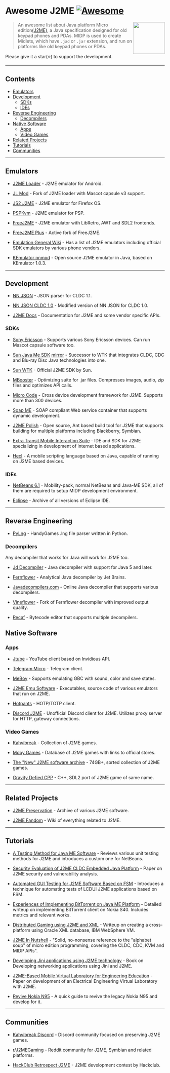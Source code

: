 # Awesome J2ME [![Awesome](https://awesome.re/badge.svg)](https://awesome.re)

[<img src="j2me-logo.jpg" align="right" width="100">](https://www.oracle.com/java/technologies/javameoverview.html)

> An awesome list about Java platform Micro edition[(J2ME)](https://en.wikipedia.org/wiki/Java_Platform,_Micro_Edition), a Java specification designed for old keypad phones and PDAs. MIDP is used to create Midlets, which have `.jad` or `.jar` extension, and run on platforms like old keypad phones or PDAs.

Please give it a star(⭐) to support the development.

---

## Contents

- [Emulators](#emulators)
- [Development](#development)
    - [SDKs](#sdks)
    - [IDEs](#ides)
- [Reverse Engineering](#reverse-engineering)
    - [Decompilers](#decompilers)
- [Native Software](#native-software)
    - [Apps](#apps)
    - [Video Games](#video-games)
- [Related Projects](#related-projects)
- [Tutorials](#tutorials)
- [Communities](#communities)

---

## Emulators

- [J2ME Loader](https://github.com/nikita36078/J2ME-Loader) - J2ME emulator for Android.

- [JL Mod](https://github.com/woesss/JL-Mod) - Fork of J2ME loader with Mascot capsule v3 support.

- [JS2 J2ME](https://github.com/szatkus/js2me) - J2ME emulator for Firefox OS.

- [PSPKvm](https://sourceforge.net/projects/pspkvm/) - J2ME emulator for PSP.

- [FreeJ2ME](https://github.com/hex007/freej2me) - J2ME emulator with LibRetro, AWT and SDL2 frontends.

- [FreeJ2ME Plus](https://github.com/TASEmulators/freej2me-plus) - Active fork of FreeJ2ME.

- [Emulation General Wiki](https://emulation.gametechwiki.com/index.php/Cellphone_emulators#Java_2_Micro_Edition_.28J2ME.29) - Has a list of J2ME emulators including official SDK emulators by various phone vendors.

- [KEmulator nnmod](https://github.com/shinovon/KEmulator) - Open source J2ME emulator in Java, based on KEmulator 1.0.3.

---

## Development

- [NN JSON](https://github.com/shinovon/NNJSON) - JSON parser for CLDC 1.1.

- [NN JSON CLDC 1.0](https://github.com/gtrxAC/discord-j2me/tree/main/src/cc/nnproject/json) - Modified version of NN JSON for CLDC 1.0.

- [J2ME Docs](https://nikita36078.github.io/J2ME_Docs) - Documentation for J2ME and some vendor specific APIs.

### SDKs

- [Sony Ericsson](https://archive.org/details/semc_java_me_cldc_sdk.2-5-0-6) - Supports various Sony Ericsson devices. Can run Mascot capsule software too.
  
- [Sun Java Me SDK](https://www.oracle.com/java/technologies/javame-sdk/java-me-sdk-v30.html)  [mirror](https://archive.org/details/sun_java_me_sdk-3_0-win) - Successor to WTK that integrates CLDC, CDC and Blu-ray Disc Java technologies into one.

- [Sun WTK](https://www.oracle.com/java/technologies/java-archive-downloads-javame-downloads.html#sun_java_wireless_toolkit-2.5.2_01) - Official J2ME SDK by Sun.

- [MBooster](https://web.archive.org/web/20070314004015/http://innaworks.com/mBooster.html) - Optimizing suite for .jar files. Compresses images, audio, zip files and optimizes API calls.

- [Micro Code](https://web.archive.org/web/20061225061546/http://j2me-device-db.sourceforge.net/pmwiki/index.php?n=Main.HomePage) - Cross device development framework for J2ME. Supports more than 300 devices.

- [Soap ME](https://dl.acm.org/doi/abs/10.1145/1462802.1462805) - SOAP compliant Web service container that supports dynamic development.

- [J2ME Polish](https://github.com/Enough-Software/j2mepolish) - Open source, Ant based build tool for J2ME that supports building for multiple platforms including Blackberry, Symbian.

- [Extra Transit Mobile Interaction Suite](http://web.archive.org/web/20070210202710/http://www.extransit.com) - IDE and SDK for J2ME specializing in development of internet based applications.

- [Hecl](https://www.hecl.org) - A mobile scripting language based on Java, capable of running on J2ME based devices.

### IDEs

- [NetBeans 6.1](https://archive.org/download/netbeans-olds/6.1) - Mobility-pack, normal NetBeans and Java-ME SDK, all of them are required to setup MIDP development environment.

- [Eclipse](https://archive.eclipse.org/eclipse/downloads) - Archive of all versions of Eclipse IDE.

---

## Reverse Engineering

- [PyLng](https://github.com/CakesTwix/pylng) - HandyGames .lng file parser written in Python.


### Decompilers

Any decompiler that works for Java will work for J2ME too.

- [Jd Decompiler](https://java-decompiler.github.io) - Java decompiler with support for Java 5 and later.  

- [Fernflower](https://github.com/fesh0r/fernflower) - Analytical Java decompiler by Jet Brains.

- [Javadecompilers.com](https://www.javadecompilers.com) - Online Java decompiler that supports various decompilers.

- [Vineflower](https://github.com/vineflower/vineflower) - Fork of Fernflower decompiler with improved output quality.

- [Recaf](https://github.com/Col-E/Recaf) - Bytecode editor that supports multiple decompilers.
  
## Native Software

### Apps

- [Jtube](https://github.com/shinovon/JTube) - YouTube client based on Invidious API.

- [Telegram Micro](https://github.com/faissaloo/telegram-micro) - Telegram client.

- [MeBoy](http://arktos.se/meboy) - Supports emulating GBC with sound, color and save states.

- [J2ME Emu Software](https://archive.org/details/j2me-emuSoftware) - Executables, source code of various emulators that run on J2ME.

- [Hotpants](https://github.com/baumschubser/hotpants/) - HOTP/TOTP client.

- [Discord J2ME](https://github.com/gtrxAC/discord-j2me) - Unofficial Discord client for J2ME. Utilizes proxy server for HTTP, gateway connections.

### Video Games

- [Kahvibreak](https://bluemaxima.org/kahvibreak) - Collection of J2ME games.

- [Moby Games](https://www.mobygames.com/platform/j2me) - Database of J2ME games with links to official stores.

- [The "New" J2ME software archive](https://archive.org/details/96x65pixels_j2me) - 74GB+, sorted collection of J2ME games.

- [Gravity Defied CPP](https://github.com/rgimad/gravity_defied_cpp) - C++, SDL2 port of J2ME game of same name.
  
---

## Related Projects

- [J2ME Preservation](https://github.com/j2me-preservation/j2me-preservation) - Archive of various J2ME software.

- [J2ME Fandom](https://j2me.fandom.com/wiki) - Wiki of everything related to J2ME.

---

## Tutorials

- [A Testing Method for Java ME Software](https://doi.org/10.1109/EmbeddedCom-ScalCom.2009.21) - Reviews various unit testing methods for J2ME and introduces a custom one for NetBeans.

- [Security Evaluation of J2ME CLDC Embedded Java Platform](http://codexx.s3.amazonaws.com/hack-ohm/j2me_cldc_security_evaluation.pdf) - Paper on J2ME security and vulnerability analysis.
 
- [Automated GUI Testing for J2ME Software Based on FSM](https://ieeexplore.ieee.org/abstract/document/5341641) - Introduces a technique for automating tests of LCDUI J2ME applications based on FSM.

- [Experiences of Implementing BitTorrent on Java ME Platform](https://ieeexplore.ieee.org/abstract/document/4446557) - Detailed writeup on implementing BitTorrent client on Nokia S40. Includes metrics and relevant works.

- [Distributed Gaming using J2ME and XML](https://www.cs.sjsu.edu/faculty/pollett/masters/Semesters/Fall03/Rekha/CS297Report.pdf) - Writeup on creating a cross-platform using Oracle XML database, IBM WebSphere VM.

- [J2ME In Nutshell](https://www.oreilly.com/library/view/j2me-in-a/059600253X) - "Solid, no-nonsense reference to the "alphabet soup" of micro edition programming, covering the CLDC, CDC, KVM and MIDP APIs".

- [Developing Jini applications using J2ME technology](https://dl.acm.org/doi/abs/10.5555/507165) - Book on Developing networking applications using Jini and J2ME.

- [J2ME-Based Mobile Virtual Laboratory for Engineering Education](https://www.researchgate.net/profile/Mohammed-Otair/publication/26513175_J2ME-Based_Mobile_Virtual_Laboratory_for_Engineering_Education/links/56e322ec08ae65dd4cbac21b/J2ME-Based-Mobile-Virtual-Laboratory-for-Engineering-Education.pdf) - Paper on development of an Electrical Engineering Virtual Laboratory with J2ME.

- [Revive Nokia N95](https://github.com/domib97/revive.nokia.n95) - A quick guide to revive the legacy Nokia N95 and develop for it.

---

## Communities
 
- [Kahvibreak Discord](https://discord.gg/8TgbHAG) - Discord community focused on preserving J2ME games.

- [r/J2MEGaming](https://reddit.com/r/j2megaming) - Reddit community for J2ME, Symbian and related platforms.

- [HackClub Retrospect J2ME](https://retrospect.hackclub.com/j2me) - J2ME development contest by Hackclub.
